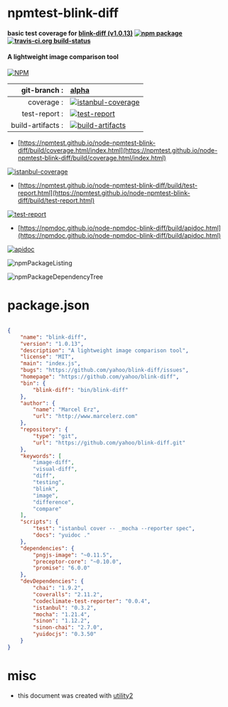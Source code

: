 # npmtest-blink-diff

#### basic test coverage for  [blink-diff (v1.0.13)](https://github.com/yahoo/blink-diff)  [![npm package](https://img.shields.io/npm/v/npmtest-blink-diff.svg?style=flat-square)](https://www.npmjs.org/package/npmtest-blink-diff) [![travis-ci.org build-status](https://api.travis-ci.org/npmtest/node-npmtest-blink-diff.svg)](https://travis-ci.org/npmtest/node-npmtest-blink-diff)

#### A lightweight image comparison tool

[![NPM](https://nodei.co/npm/blink-diff.png?downloads=true&downloadRank=true&stars=true)](https://www.npmjs.com/package/blink-diff)

| git-branch : | [alpha](https://github.com/npmtest/node-npmtest-blink-diff/tree/alpha)|
|--:|:--|
| coverage : | [![istanbul-coverage](https://npmtest.github.io/node-npmtest-blink-diff/build/coverage.badge.svg)](https://npmtest.github.io/node-npmtest-blink-diff/build/coverage.html/index.html)|
| test-report : | [![test-report](https://npmtest.github.io/node-npmtest-blink-diff/build/test-report.badge.svg)](https://npmtest.github.io/node-npmtest-blink-diff/build/test-report.html)|
| build-artifacts : | [![build-artifacts](https://npmtest.github.io/node-npmtest-blink-diff/glyphicons_144_folder_open.png)](https://github.com/npmtest/node-npmtest-blink-diff/tree/gh-pages/build)|

- [https://npmtest.github.io/node-npmtest-blink-diff/build/coverage.html/index.html](https://npmtest.github.io/node-npmtest-blink-diff/build/coverage.html/index.html)

[![istanbul-coverage](https://npmtest.github.io/node-npmtest-blink-diff/build/screenCapture.buildCi.browser.%252Ftmp%252Fbuild%252Fcoverage.lib.html.png)](https://npmtest.github.io/node-npmtest-blink-diff/build/coverage.html/index.html)

- [https://npmtest.github.io/node-npmtest-blink-diff/build/test-report.html](https://npmtest.github.io/node-npmtest-blink-diff/build/test-report.html)

[![test-report](https://npmtest.github.io/node-npmtest-blink-diff/build/screenCapture.buildCi.browser.%252Ftmp%252Fbuild%252Ftest-report.html.png)](https://npmtest.github.io/node-npmtest-blink-diff/build/test-report.html)

- [https://npmdoc.github.io/node-npmdoc-blink-diff/build/apidoc.html](https://npmdoc.github.io/node-npmdoc-blink-diff/build/apidoc.html)

[![apidoc](https://npmdoc.github.io/node-npmdoc-blink-diff/build/screenCapture.buildCi.browser.%252Ftmp%252Fbuild%252Fapidoc.html.png)](https://npmdoc.github.io/node-npmdoc-blink-diff/build/apidoc.html)

![npmPackageListing](https://npmtest.github.io/node-npmtest-blink-diff/build/screenCapture.npmPackageListing.svg)

![npmPackageDependencyTree](https://npmtest.github.io/node-npmtest-blink-diff/build/screenCapture.npmPackageDependencyTree.svg)



# package.json

```json

{
    "name": "blink-diff",
    "version": "1.0.13",
    "description": "A lightweight image comparison tool",
    "license": "MIT",
    "main": "index.js",
    "bugs": "https://github.com/yahoo/blink-diff/issues",
    "homepage": "https://github.com/yahoo/blink-diff",
    "bin": {
        "blink-diff": "bin/blink-diff"
    },
    "author": {
        "name": "Marcel Erz",
        "url": "http://www.marcelerz.com"
    },
    "repository": {
        "type": "git",
        "url": "https://github.com/yahoo/blink-diff.git"
    },
    "keywords": [
        "image-diff",
        "visual-diff",
        "diff",
        "testing",
        "blink",
        "image",
        "difference",
        "compare"
    ],
    "scripts": {
        "test": "istanbul cover -- _mocha --reporter spec",
        "docs": "yuidoc ."
    },
    "dependencies": {
        "pngjs-image": "~0.11.5",
        "preceptor-core": "~0.10.0",
        "promise": "6.0.0"
    },
    "devDependencies": {
        "chai": "1.9.2",
        "coveralls": "2.11.2",
        "codeclimate-test-reporter": "0.0.4",
        "istanbul": "0.3.2",
        "mocha": "1.21.4",
        "sinon": "1.12.2",
        "sinon-chai": "2.7.0",
        "yuidocjs": "0.3.50"
    }
}
```



# misc
- this document was created with [utility2](https://github.com/kaizhu256/node-utility2)
